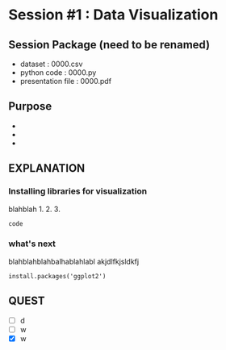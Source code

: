 # Session #1 : Data Visualization


## Session Package (need to be renamed)

- dataset : 0000.csv
- python code : 0000.py
- presentation file : 0000.pdf

## Purpose

- 
- 
- 

## EXPLANATION

### Installing libraries for visualization

blahblah
1. 
2. 
3. 
```
code
```
### what's next

blahblahblahbalhablahlabl
akjdlfkjsldkfj
```{r}
install.packages('ggplot2')
```

## QUEST

- [ ] d 
- [ ] w
- [x] w

